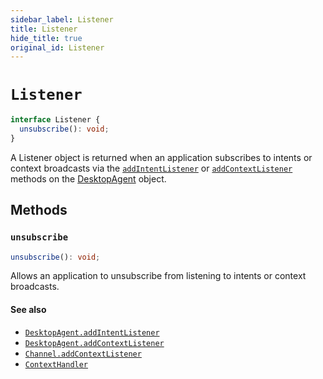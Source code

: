 ```yaml
---
sidebar_label: Listener
title: Listener
hide_title: true
original_id: Listener
---
```

# `Listener`

```typescript
interface Listener {
  unsubscribe(): void;
}
```

A Listener object is returned when an application subscribes to intents or context broadcasts via the [`addIntentListener`](#addintentlistener) or [`addContextListener`](#addcontextlistener) methods on the [DesktopAgent](DesktopAgent) object.

## Methods

### `unsubscribe`

```ts
unsubscribe(): void;
```

Allows an application to unsubscribe from listening to intents or context broadcasts. 

#### See also
* [`DesktopAgent.addIntentListener`](DesktopAgent#addintentlistener)
* [`DesktopAgent.addContextListener`](DesktopAgent#addcontextlistener)
* [`Channel.addContextListener`](Channel#addcontextlistener)
* [`ContextHandler`](ContextHandler)